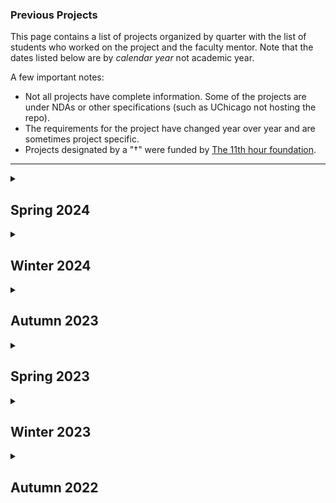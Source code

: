 <!--- This file is generated from a script DO NOT EDIT DIRECTLY -->
### Previous Projects

This page contains a list of projects organized by quarter with the list of students who worked on the project and the faculty mentor. Note that the dates listed below are by _calendar year_ not academic year.

A few important notes:
* Not all projects have complete information. Some of the projects are under NDAs or other specifications (such as UChicago not hosting the repo).
* The requirements for the project have changed year over year and are sometimes project specific.
* Projects designated by a "&#8224;" were funded by <!-- markdown-link-check-disable -->[The 11th hour foundation](https://11thhourproject.org/)<!-- markdown-link-check-enable -->.
---


<details>

<summary><h2>Spring 2024</h2></summary>

This quarter's pitchbook, which contains the basic project specification can be found [here](./pitchbooks/2024-spring-pitchbook.pdf).


| Org. Name | Project Desc. | Repository | One-Pager | Mentor(s) |         Students | External Mentor(s) | TA | 
 | --- | --- |  --- | --- | --- |             --- | --- | --- |
 | <!-- markdown-link-check-disable -->[Argonne](https://www.anl.gov/)<!-- markdown-link-check-enable --> | Operational requirement management using graph based knowledge            networks | <!-- markdown-link-check-disable --> [Private                     Repo](https://github.com/dsi-clinic/2023-clinic-Argonne) <!-- markdown-link-check-enable --> | [One-Pager](./one-pagers/2024-spring/Argonne.pdf) | <ul><li>[Bill Trok](https://datascience.uchicago.edu/people/bill-trok/)</li><li>[YJ Choe](https://yjchoe.github.io/)</li></ul> | <ul><li>[Vincent Chirio](https://www.github.com/VincentChirio)</li><li>[Andrew Brander](https://www.github.com/EllisBrander)</li><li>[Isaac Harlem](https://www.github.com/isaacharlem)</li><li>[Nathan Berhe](https://www.github.com/Natiberhe)</li></ul> | [Matthew Dearing](https://scholar.google.com/citations?user=HUQIELDxZkgJ&hl=en) | [Victor Perez Martin](https://github.com/vperezmartin)
 | <!-- markdown-link-check-disable -->[Argonne-Fermi](https://www.anl.gov/)<!-- markdown-link-check-enable --> | AI to identify "lessons learned" in project documents | <!-- markdown-link-check-disable --> [Private                     Repo](https://github.com/dsi-clinic/2023-autumn-argonne-fermi) <!-- markdown-link-check-enable --> | [One-Pager](./one-pagers/2024-spring/Argonne-Fermi.pdf) | [Isaac Mehlhaff](http://imehlhaff.net/) | <ul><li>[Kevin Chen](https://www.github.com/tkchenedu)</li><li>[Helen Zhou](https://www.github.com/helenyxzhou)</li><li>[Andrew Dunn](https://www.github.com/andrewjtdunn)</li></ul> | [Matthew Dearing](https://scholar.google.com/citations?user=HUQIELDxZkgJ&hl=en) | [Yuxin Ji (Jessica)](https://github.com/Yuxin-Ji)
 | [Center for Investigative Reporting](https://revealnews.org/) | OSHA Workplace Injuries | <!-- markdown-link-check-disable --> [Private                     Repo](https://github.com/dsi-clinic/2024-spring-cir) <!-- markdown-link-check-enable --> | [One-Pager](./one-pagers/2024-spring/CIR.pdf) | [Nick Ross](https://www.nickross.site/) | <ul><li>[Edouard Gouilliard](https://www.github.com/egouilliard)</li><li>[Harper Schwab](https://www.github.com/hwschwab)</li></ul> | Melissa Lewis | 
 | <!-- markdown-link-check-disable -->[Chicago Metropolitan Agency for Planning]()<!-- markdown-link-check-enable --> | AI to recognize stormwater detention features | <!-- markdown-link-check-disable --> [Private                     Repo](https://github.com/dsi-clinic/2024-winter-cmap) <!-- markdown-link-check-enable --> | [One-Pager](./one-pagers/2024-spring/CMAP.pdf) | <ul><li>[Anna Woodard](https://scholar.google.com/citations?user=1Gs8kcYAAAAJ&hl=en)</li><li>[Tim Hannifan](https://github.com/timhannifan)</li></ul> | <ul><li>[Tamami Tamura](https://www.github.com/tamamitamura)</li><li>[Mingyan Wang](https://www.github.com/wmingyan)</li><li>[Grey Xu](https://www.github.com/Grey-Xu-Yang)</li><li>[Miao Li](https://www.github.com/Miaoli-04)</li></ul> | Holly Hudson | [Victor Perez Martin](https://github.com/vperezmartin)
 | [Chicago Trading Company](https://www.chicagotrading.com/) | Sentiment analysis of social media postings | <!-- markdown-link-check-disable --> [Private                     Repo](https://github.com/dsi-clinic/2024-winter-ctc) <!-- markdown-link-check-enable --> |  | <ul><li>[David Uminsky](https://cs.uchicago.edu/people/david-uminsky/)</li><li>[Patricia Chiril](https://scholar.google.com/citations?user=AzsyeyIAAAAJ&hl=en)</li></ul> | <ul><li>[Emil Perdue](https://www.github.com/emilperdue)</li><li>[Jihui Tan](https://www.github.com/JihuiTanUchicago)</li><li>[Kekun Han](https://www.github.com/KekunH)</li><li>[Xinyu Liu](https://www.github.com/xylucien)</li></ul> | Natasha Pekelis | Rishabh Shastry
 | <!-- markdown-link-check-disable -->[Climate Cabinet&#8224;]()<!-- markdown-link-check-enable --> | Campaign Finance Tracking | [DSI Repo](https://github.com/dsi-clinic/2024-winter-climate-cabinet-campaign-finance-tracker) | [One-Pager](./one-pagers/2024-spring/Climate%20Cabinet.pdf) | [Trevor Spreadbury](https://github.com/trevorspreadbury) | <ul><li>[Kaya Lee](https://www.github.com/klee2024)</li><li>[Yangge Xu](https://www.github.com/ygxu01)</li><li>[Bhavya Pandey](https://www.github.com/bhavyapan)</li></ul> | Caleb Braun | [Sarah Walker](https://github.com/sarahwalker10)
 | [Fermilab Simulations](https://computing.fnal.gov/kevin-pedro/) | AI Diffusion models for simulating particle physics experiments | [DSI Repo](https://github.com/dsi-clinic/2023-Autumn-Clinic-Fermi-CaloDiffusionPaper) | [One-Pager](./one-pagers/2024-spring/Fermi-simulations.pdf) | [Peter Lu](https://github.com/peterparity) | <ul><li>[Josh (Jiaxin) Li](https://www.github.com/Jl-999)</li><li>[Victor Brown](https://www.github.com/victorfbrown)</li><li>[Grey Singh](https://www.github.com/singh8uch)</li><li>[Aaron Zhang](https://www.github.com/dcm9)</li></ul> | <ul><li>Oz Amram</li><li>Kevin Pedro</li></ul> | [Fei Wang](https://github.com/chenhuifei01)
 | <!-- markdown-link-check-disable -->[Fermilab Graph Neural Networks](https://computing.fnal.gov/giuseppe-cerati/)<!-- markdown-link-check-enable --> | GNNs for particle reconstruction in neutrino experiments | [DSI Repo](https://github.com/exatrkx/NuGraph) | [One-Pager](./one-pagers/2024-spring/Fermi-gnn.pdf) | [Chong Liu](https://chong-l.github.io/) | <ul><li>[Mathias Davila](https://www.github.com/mdavila68)</li><li>[Aarman Pannu](https://www.github.com/aarmanpannu)</li><li>[Ya-Wei Tsai](https://www.github.com/Jeremytsai6987)</li><li>[Yufei Fan](https://www.github.com/phfan)</li></ul> | Giuseppe Cerati | [Yiran Hao](https://github.com/chiertu)
 | [Internet Equity](https://internetequity.uchicago.edu/) | Patterns of FCC broadband challenges | <!-- markdown-link-check-disable --> [Private                     Repo](https://github.com/dsi-clinic/2023-autumn-internet-equity) <!-- markdown-link-check-enable --> | [One-Pager](./one-pagers/2024-spring/Internet%20Equity.pdf) | <ul><li>[Tim Hannifan](https://github.com/timhannifan)</li><li>[Jonatas Marques](https://jonatasamarques.com/)</li></ul> | <ul><li>[Damian Dhillon](https://www.github.com/damiandhillon)</li><li>[Shwetha Srinivasan](https://www.github.com/shwetha-srinivasan)</li><li>[Elena Smyslovskikh](https://www.github.com/ElenaSmyslovskikh)</li></ul> | Alexis Schrubbe | [Ridhi Purohit](https://github.com/ridhi96)
 | [Invenergy](https://invenergy.com/) | Modeling wind energy production using AI | <!-- markdown-link-check-disable --> [Private                     Repo](https://github.com/dsi-clinic/2024-winter-invenergy) <!-- markdown-link-check-enable --> |  | [Vasileios Charisopoulos](https://scholar.google.com/citations?user=X3V6rM8AAAAJ&hl=el) | <ul><li>[Mark Valadez](https://www.github.com/MarkValadez)</li><li>[Jason Marshall](https://www.github.com/jmarshall17)</li><li>[Yushu Qiu](https://www.github.com/yushuqiu1)</li><li>[Mingxuan Liu](https://www.github.com/mingxuan1130)</li></ul> | Zoe Kimpel | [Yiran Hao](https://github.com/chiertu)
 | [Morningstar](https://www.morningstar.com/) | Codebase optimization with LLMs | <!-- markdown-link-check-disable --> [Private                     Repo](https://github.com/dsi-clinic/2024-spring-morningstar) <!-- markdown-link-check-enable --> |  | [Satadisha Saha Bhowmick](https://scholar.google.com.hk/citations?user=B-cTWkEAAAAJ) | <ul><li>[John Carlson](https://www.github.com/CarlJohnson3)</li><li>[Jariel Yang](https://www.github.com/Jaryang)</li><li>[Ronghui (Ron) Di](https://www.github.com/ron-di28)</li><li>[Jonathan Huang](https://www.github.com/jonathanhuang-bot)</li></ul> | Josh Charney | Rishabh Shastry
 | [Perpetual&#8224;](https://www.perpetualuse.org/) | Location optimizations for placement of foodware reuse systems | <!-- markdown-link-check-disable --> [Private                     Repo](https://github.com/dsi-clinic/2023-clinic-perpetual) <!-- markdown-link-check-enable --> | [One-Pager](./one-pagers/2024-spring/Perpetual.pdf) | [Launa Greer](https://github.com/LaunaG) | <ul><li>[Lydia Lo](https://www.github.com/lydia-l3)</li><li>[Anuj Agarwal](https://www.github.com/AMA7103)</li><li>[Kaiwen Dong](https://www.github.com/Kevin2330)</li><li>[John Morris Christenson](https://www.github.com/jchristensonCHI)</li></ul> | Ellie Moss | [Sarah Walker](https://github.com/sarahwalker10)
 | <!-- markdown-link-check-disable -->[Rural Advancement Foundation International&#8224;](https://www.rafiusa.org)<!-- markdown-link-check-enable --> | Poultry Packaging Consolidation | [DSI Repo](https://github.com/dsi-clinic/2024-winter-rafi-poultry-cafos) | [One-Pager](./one-pagers/2024-spring/RAFI.pdf) | [Todd Nief](https://github.com/toddnief) | <ul><li>[Stella Chen](https://www.github.com/stellaaachen)</li><li>[Angel Rodriguez Gonzalez](https://www.github.com/angelrodriguezgonzalez)</li><li>[Hantao Xiao](https://www.github.com/hantaoxiao)</li><li>[Yuxi He](https://www.github.com/beibeibeihe)</li></ul> | Aaron Johnson | [Rita Xu](https://github.com/catalystxu)

</details>
<details>

<summary><h2>Winter 2024</h2></summary>

This quarter's pitchbook, which contains the basic project specification can be found [here](./pitchbooks/2024-winter-pitchbook.pdf).


| Org. Name | Project Desc. | Repository | One-Pager | Mentor(s) |         Students | External Mentor(s) | TA | 
 | --- | --- |  --- | --- | --- |             --- | --- | --- |
 | [AmFam](https://www.amfam.com/) | Generative AI Models for housing images | <!-- markdown-link-check-disable --> [Private                     Repo](https://github.com/dsi-clinic/2023-autumn-amfam) <!-- markdown-link-check-enable --> | [One-Pager](./one-pagers/2024-winter/AmFam.pdf) | [Anna Woodard](https://scholar.google.com/citations?user=1Gs8kcYAAAAJ&hl=en) | <ul><li>[Grace Wang](https://www.github.com/graceannwang)</li><li>[DB Christenson](https://www.github.com/dbchristenson)</li><li>[Leon (Lixin) Wang](https://www.github.com/leonwlx)</li><li>[Olesia Khrapunova](https://www.github.com/olesiaskh)</li></ul> | <ul><li>Tim Rouse</li><li>Jessie Zhu</li></ul> | [Yuxin Ji (Jessica)](https://github.com/Yuxin-Ji)
 | <!-- markdown-link-check-disable -->[Argonne](https://www.anl.gov/)<!-- markdown-link-check-enable --> | Operational requirement management using graph based knowledge            networks | <!-- markdown-link-check-disable --> [Private                     Repo](https://github.com/dsi-clinic/2023-clinic-Argonne) <!-- markdown-link-check-enable --> | [One-Pager](./one-pagers/2024-winter/Argonne.pdf) | <ul><li>[Bill Trok](https://datascience.uchicago.edu/people/bill-trok/)</li><li>[YJ Choe](https://yjchoe.github.io/)</li></ul> | <ul><li>[Jason Yu](https://www.github.com/JasonYUChicago)</li><li>[Mayurakshi Ghosal](https://www.github.com/m-ghosal)</li><li>[Vincent Chirio](https://www.github.com/VincentChirio)</li><li>[Andrew Ellis Brander](https://www.github.com/EllisBrander)</li></ul> | [Matthew Dearing](https://scholar.google.com/citations?user=HUQIELDxZkgJ&hl=en) | [Victor Perez Martin](https://github.com/vperezmartin)
 | <!-- markdown-link-check-disable -->[Argonne-Fermi](https://www.anl.gov/)<!-- markdown-link-check-enable --> | AI to identify "lessons learned" in project documents | <!-- markdown-link-check-disable --> [Private                     Repo](https://github.com/dsi-clinic/2023-autumn-argonne-fermi) <!-- markdown-link-check-enable --> | [One-Pager](./one-pagers/2024-winter/Argonne-Fermi.pdf) | [Isaac Mehlhaff](http://imehlhaff.net/) | <ul><li>[Zihua Chen](https://www.github.com/zihua-uc)</li><li>[Yuanning (Violet) Huang](https://www.github.com/yuanninghuang)</li><li>[Nicholas Liagridonis](https://www.github.com/niclia)</li></ul> | [Matthew Dearing](https://scholar.google.com/citations?user=HUQIELDxZkgJ&hl=en) | [Yuxin Ji (Jessica)](https://github.com/Yuxin-Ji)
 | <!-- markdown-link-check-disable -->[BankTrack&#8224;]()<!-- markdown-link-check-enable --> | NLP to automate the extraction of commercial debt data | <!-- markdown-link-check-disable --> [Private                     Repo](https://github.com/dsi-clinic/2024-winter-clinic-banktrack) <!-- markdown-link-check-enable --> | [One-Pager](./one-pagers/2024-winter/BankTrack.pdf) | [Trevor Spreadbury](https://github.com/trevorspreadbury) | <ul><li>[Hing Yee (Cissy) Choy](https://www.github.com/chychoy)</li><li>[Grace Shao](https://www.github.com/graceshaoy)</li><li>[Damian Dhillon](https://www.github.com/damiandhillon)</li><li>[Matthew Zhao](https://www.github.com/mattzhao-R)</li></ul> | Ryan Brightwell | [Fei Wang](https://github.com/chenhuifei01)
 | <!-- markdown-link-check-disable -->[Chicago Metropolitan Agency for Planning]()<!-- markdown-link-check-enable --> | AI to recognize stormwater detention features | <!-- markdown-link-check-disable --> [Private                     Repo](https://github.com/dsi-clinic/2024-winter-cmap) <!-- markdown-link-check-enable --> | [One-Pager](./one-pagers/2024-winter/CMAP.pdf) | <ul><li>[Anna Woodard](https://scholar.google.com/citations?user=1Gs8kcYAAAAJ&hl=en)</li><li>[Tim Hannifan](https://github.com/timhannifan)</li></ul> | <ul><li>[Spencer Ellis](https://www.github.com/sjne09)</li><li>[Tamami Tamura](https://www.github.com/tamamitamura)</li><li>[Matthew Rubenstein](https://www.github.com/Rubemat20)</li></ul> | Holly Hudson | [Victor Perez Martin](https://github.com/vperezmartin)
 | [Chicago Trading Company](https://www.chicagotrading.com/) | Sentiment analysis of social media postings | <!-- markdown-link-check-disable --> [Private                     Repo](https://github.com/dsi-clinic/2024-winter-ctc) <!-- markdown-link-check-enable --> | [One-Pager](./one-pagers/2024-winter/CTC.pdf) | <ul><li>[David Uminsky](https://cs.uchicago.edu/people/david-uminsky/)</li><li>[Patricia Chiril](https://scholar.google.com/citations?user=AzsyeyIAAAAJ&hl=en)</li></ul> | <ul><li>[Richard Huang](https://www.github.com/rrhuang)</li><li>[Xinyu Liu](https://www.github.com/)</li><li>[Kekun Han](https://www.github.com/KekunH)</li></ul> | Natasha Pekelis | [Yuwei (Grant) Chen](https://github.com/ywchen814)
 | <!-- markdown-link-check-disable -->[Climate Cabinet&#8224;]()<!-- markdown-link-check-enable --> | Campaign Finance Tracking | [DSI Repo](https://github.com/dsi-clinic/2024-winter-climate-cabinet-campaign-finance-tracker) | [One-Pager](./one-pagers/2024-winter/Climate%20Cabinet.pdf) | [Trevor Spreadbury](https://github.com/trevorspreadbury) | <ul><li>[Nicolas Posner](https://www.github.com/nrposner)</li><li>[Alan Mburu Kagiri](https://www.github.com/alankagiri)</li><li>[Adil Kassim](https://www.github.com/adilkassim)</li><li>[Nayna Pashilkar](https://www.github.com/naynapashilkar)</li></ul> | Caleb Braun | [Avery Schoen](https://github.com/averyschoen)
 | <!-- markdown-link-check-disable -->[Compost Research & Education Foundation&#8224;]()<!-- markdown-link-check-enable --> | Disposable Packaging Disintegration Analysis | <!-- markdown-link-check-disable --> [Private                     Repo](https://github.com/dsi-clinic/2024-winter-compostable) <!-- markdown-link-check-enable --> | [One-Pager](./one-pagers/2024-winter/CREF.pdf) | [Todd Nief](https://github.com/toddnief) | <ul><li>[Kristof Turan](https://www.github.com/kris057)</li><li>[Jiaying (Ally) Yun](https://www.github.com/allym0806)</li><li>[Xinyi Zhang](https://www.github.com/ceciliazhang0329)</li></ul> | Emily McGill | [Rita Xu](https://github.com/catalystxu)
 | [Fermilab Simulations](https://computing.fnal.gov/kevin-pedro/) | AI Diffusion models for simulating particle physics experiments | [DSI Repo](https://github.com/dsi-clinic/2023-Autumn-Clinic-Fermi-CaloDiffusionPaper) | [One-Pager](./one-pagers/2024-winter/Fermi-simulations.pdf) | <ul><li>[Rituparno Mandal](https://scholar.google.co.in/citations?user=ObZopO8AAAAJ&hl=en)</li><li>[Peter Lu](https://github.com/peterparity)</li></ul> | <ul><li>[Douglas Williams](https://www.github.com/Douglasmsw)</li><li>[Keegan Ballantyne](https://www.github.com/kmballantyne)</li><li>[Carina Kane](https://www.github.com/carinakane)</li><li>[Ajay Singh](https://www.github.com/singh8uch)</li></ul> | <ul><li>Oz Amram</li><li>Kevin Pedro</li></ul> | [Yuwei (Grant) Chen](https://github.com/ywchen814)
 | <!-- markdown-link-check-disable -->[Fermilab Graph Neural Networks](https://computing.fnal.gov/giuseppe-cerati/)<!-- markdown-link-check-enable --> | GNNs for particle reconstruction in neutrino experiments | [DSI Repo](https://github.com/exatrkx/NuGraph) | [One-Pager](./one-pagers/2024-winter/Fermi-gnn.pdf) | [Chong Liu](https://chong-l.github.io/) | <ul><li>[Jihee You](https://www.github.com/jiheeyy)</li><li>[Bayard Walsh](https://www.github.com/bkwalsh)</li><li>[Setu Loomba](https://www.github.com/LoombaSetu)</li></ul> | Giuseppe Cerati | [Yiran Hao](https://github.com/chiertu)
 | [Internet Equity](https://internetequity.uchicago.edu/) | Patterns of FCC broadband challenges | <!-- markdown-link-check-disable --> [Private                     Repo](https://github.com/dsi-clinic/2023-autumn-internet-equity) <!-- markdown-link-check-enable --> | [One-Pager](./one-pagers/2024-winter/Internet%20Equity.pdf) | <ul><li>[Tim Hannifan](https://github.com/timhannifan)</li><li>[Jonatas Marques](https://jonatasamarques.com/)</li></ul> | <ul><li>[Neha Sadasivan](https://www.github.com/nehasadasivan)</li><li>[Angelie Miranda](https://www.github.com/aemiranda)</li><li>[Ruoyi Wu](https://www.github.com/Ry-Wu)</li><li>[Elena Smyslovskikh](https://www.github.com/ElenaSmyslovskikh)</li></ul> | Alexis Schrubbe | [Soham Gurjar](https://github.com/soham239)
 | [Invenergy](https://invenergy.com/) | Modeling wind energy production using AI | <!-- markdown-link-check-disable --> [Private                     Repo](https://github.com/dsi-clinic/2024-winter-invenergy) <!-- markdown-link-check-enable --> | [One-Pager](./one-pagers/2024-winter/Invenergy.pdf) | [Vasileios Charisopoulos](https://scholar.google.com/citations?user=X3V6rM8AAAAJ&hl=el) | <ul><li>[Mark Valadez](https://www.github.com/MarkValadez)</li><li>[Jason Marshall](https://www.github.com/jmarshall17)</li><li>[Jaskirat Kaur](https://www.github.com/jaskcodes)</li><li>[Liuqi Guo](https://www.github.com/lguo7)</li></ul> | Zoe Kimpel | [Avery Schoen](https://github.com/averyschoen)
 | [International Rescue Committee](https://www.rescue.org/) | Mobile education app usage analysis | <!-- markdown-link-check-disable --> [Private                     Repo](https://github.com/dsi-clinic/2023-autumn-irc) <!-- markdown-link-check-enable --> | [One-Pager](./one-pagers/2024-winter/IRC.pdf) | [Cristina Garbacea](https://scholar.google.com/citations?user=302eGI0AAAAJ&hl=en) | <ul><li>[Kevin Chen](https://www.github.com/tkchenedu)</li><li>[Rohan Mathur](https://www.github.com/rmathur1482)</li><li>[John Carlson](https://www.github.com/CarlJohnson3)</li></ul> | Atish Gonsalves | [Fei Wang](https://github.com/chenhuifei01)
 | <!-- markdown-link-check-disable -->[Perpetual&#8224;]()<!-- markdown-link-check-enable --> | Reusable foodware system design | [DSI Repo](https://github.com/dsi-clinic/2024-winter-clinic-perpetual) | [One-Pager](./one-pagers/2024-winter/Perpetual.pdf) | [Launa Greer](https://github.com/LaunaG) | <ul><li>[Huanlin Dai](https://www.github.com/HuanlinDai)</li><li>[Jessica Cibrian](https://www.github.com/jescib)</li><li>[Yifan Wu](https://www.github.com/genieugod)</li><li>[Lydia Lo](https://www.github.com/lydia-l3)</li></ul> | Ellie Moss | [Sarah Walker](https://github.com/sarahwalker10)
 | <!-- markdown-link-check-disable -->[Prudential](https://www.prudential.com)<!-- markdown-link-check-enable --> | Sentiment Analysis in Stock Prediction | No Repository |  | [Nick Ross](https://www.nickross.site/) | <ul><li>[Qichang Zheng](https://www.github.com/QichangZheng)</li><li>[Ruiqin (Max) Li](https://www.github.com/RemoooOnWoods)</li><li>[Wonje Yun](https://www.github.com/WonjeYun)</li><li>[Jiaxin (Josh) Li](https://www.github.com/JL-999)</li></ul> |  | [Yiran Hao](https://github.com/chiertu)
 | <!-- markdown-link-check-disable -->[Rural Advancement Foundation International&#8224;](https://www.rafiusa.org)<!-- markdown-link-check-enable --> | Poultry Packaging Consolidation | [DSI Repo](https://github.com/dsi-clinic/2024-winter-rafi-poultry-cafos) | [One-Pager](./one-pagers/2024-winter/RAFI.pdf) | [Todd Nief](https://github.com/toddnief) | <ul><li>[Colin McLuckie](https://www.github.com/ColinMcLuckie)</li><li>[Qin(Stella) Chen](https://www.github.com/stellaaachen)</li><li>[Aiwen Xiao](https://www.github.com/Aiwen-Xiao)</li><li>[Yijin Bao](https://www.github.com/kaybao062)</li></ul> | Aaron Johnson | [Rita Xu](https://github.com/catalystxu)
 | [Taraneh Matloob Literature Lab](https://coe.uni.edu/curriculum-instruction/directory/taraneh-matloob-haghanikar-phd) | Using AI to quantify the emotional journey of protagonists in children's literature | <!-- markdown-link-check-disable --> [Private                     Repo](https://github.com/dsi-clinic/2023-autumn-matloob-lab) <!-- markdown-link-check-enable --> | [One-Pager](./one-pagers/2024-winter/UNI.pdf) | [Satadisha Saha Bhowmick](https://datascience.uchicago.edu/people/satadisha-saha-bhowmick/) | <ul><li>[Su Doga Karaca](https://www.github.com/sudogakrc)</li><li>[Anna Moise](https://www.github.com/amoise16)</li></ul> | Taraneh Matloob | [Ridhi Purohit](https://github.com/ridhi96)
 | [WBEZ](https://www.wbez.org/) | Demographic effects on traffic stops in Illinois | <!-- markdown-link-check-disable --> [Private                     Repo](https://github.com/dsi-clinic/2024-winter-wbez) <!-- markdown-link-check-enable --> | [One-Pager](./one-pagers/2024-winter/WBEZ.pdf) | [Susanna Lange](https://github.com/SusannaLange) | <ul><li>[Jeremy Dumalig](https://www.github.com/jeremydumalig)</li><li>[Anika Vyas](https://www.github.com/anikavyas)</li><li>[Lindsey Kilpatrick](https://www.github.com/lkilpat)</li><li>[Yuting Weng](https://www.github.com/Yu-TingWeng)</li></ul> | Taraneh Matloob | [Sarah Walker](https://github.com/sarahwalker10)

</details>
<details>

<summary><h2>Autumn 2023</h2></summary>

This quarter's pitchbook, which contains the basic project specification can be found [here](./pitchbooks/2023-autumn-pitchbook.pdf).


| Org. Name | Project Desc. | Repository | One-Pager | Mentor(s) |         Students | External Mentor(s) | TA | 
 | --- | --- |  --- | --- | --- |             --- | --- | --- |
 | [AmFam](https://www.amfam.com/) | Generative AI Models for housing images | <!-- markdown-link-check-disable --> [Private                     Repo](https://github.com/dsi-clinic/2023-autumn-amfam) <!-- markdown-link-check-enable --> |  | [Anna Woodard](https://scholar.google.com/citations?user=1Gs8kcYAAAAJ&hl=en) | <ul><li>[DB Christenson](https://github.com/dbchristenson)</li><li>[Grace Wang](https://github.com/graceannwang)</li><li>[Jennifer Yeaton](https://github.com/jkyeaton)</li><li>[Leon (Lixin) Wang](https://github.com/leonwlx)</li></ul> | <ul><li>Tim Rouse</li><li>Jessie Zhu</li></ul> | [Ming-Chieh (Eddie) Liu](https://datascience.uchicago.edu/people/ming-chieh-eddie-liu/)
 | <!-- markdown-link-check-disable -->[Argonne](https://www.anl.gov/)<!-- markdown-link-check-enable --> | Operational requirement management using graph based knowledge            networks | <!-- markdown-link-check-disable --> [Private                     Repo](https://github.com/dsi-clinic/2023-clinic-Argonne) <!-- markdown-link-check-enable --> | [One-Pager](./one-pagers/2023-autumn/Argonne.pdf) | <ul><li>[Bill Trok](https://datascience.uchicago.edu/people/bill-trok/)</li><li>[YJ Choe](https://yjchoe.github.io/)</li></ul> | <ul><li>[Yushu Qiu](https://github.com/yushuqiu1)</li><li>[Jason Yu](https://github.com/JasonYUChicago)</li><li>[Mayurakshi Ghosal](https://github.com/m-ghosal)</li><li>[Yingzi Jin](https://github.com/jinyz1220)</li></ul> | [Matthew Dearing](https://scholar.google.com/citations?user=HUQIELDxZkgJ&hl=en) | [Yu-Wei Chen](https://github.com/ywchen814)
 | <!-- markdown-link-check-disable -->[Argonne-Fermi](https://www.anl.gov/)<!-- markdown-link-check-enable --> | AI to identify "lessons learned" in project documents | <!-- markdown-link-check-disable --> [Private                     Repo](https://github.com/dsi-clinic/2023-autumn-argonne-fermi) <!-- markdown-link-check-enable --> | [One-Pager](./one-pagers/2023-autumn/Argonne-Fermi.pdf) | [Isaac Mehlhaff](http://imehlhaff.net/) | <ul><li>[Nicholas Liagridonis](https://github.com/niclia)</li><li>[Foo Suon Chuang](https://github.com/foosuonchuang)</li><li>[Yuanning (Violet) Huang](https://github.com/yuanninghuang)</li><li>[Zihua Chen](https://github.com/zihua-uc)</li></ul> | [Matthew Dearing](https://scholar.google.com/citations?user=HUQIELDxZkgJ&hl=en) | [Yuxin Ji (Jessica)](https://github.com/Yuxin-Ji)
 | [Climate Cabinet&#8224;](https://climatecabinet.org/) | Creation of a searchable database of campaign contributions | [DSI Repo](https://github.com/dsi-clinic/2023-fall-clinic-climate-cabinet) | [One-Pager](./one-pagers/2023-autumn/Climate%20Cabinet.pdf) | [Trevor Spreadbury](https://github.com/trevorspreadbury) | <ul><li>[Alan Mburu Kagiri](https://github.com/alankagiri)</li><li>[Aïcha Camara](https://github.com/necabotheking)</li><li>[Nicolas Posner](https://github.com/nrposner)</li><li>[Yuzhou Wang](https://github.com/yuzhouw313)</li></ul> | Caleb Braun | [Avery Schoen](https://github.com/averyschoen)
 | [Chicago Public Library](https://www.chipublib.org/) | Determinants of library branch usage | <!-- markdown-link-check-disable --> [Private                     Repo](https://github.com/dsi-clinic/2023-autumn-cpl) <!-- markdown-link-check-enable --> | [One-Pager](./one-pagers/2023-autumn/CPL.pdf) | [Tim Hannifan](https://github.com/timhannifan) | <ul><li>[Anika Vyas](https://github.com/anikavyas)</li><li>[Jeremy Dumalig](https://github.com/jeremydumalig)</li><li>[Matthew Rubenstein](https://github.com/Rubemat20)</li><li>[Kristof Turan](https://github.com/kris057)</li></ul> | Abigail Sullivan | [Yiran Hao](https://github.com/chiertu)
 | [Fermilab Simulations](https://computing.fnal.gov/kevin-pedro/) | AI Diffusion models for simulating particle physics experiments | [DSI Repo](https://github.com/dsi-clinic/2023-Autumn-Clinic-Fermi-CaloDiffusionPaper) | [One-Pager](./one-pagers/2023-autumn/Fermi-simulations.pdf) | <ul><li>[Rituparno Mandal](https://scholar.google.co.in/citations?user=ObZopO8AAAAJ&hl=en)</li><li>[Peter Lu](https://github.com/peterparity)</li></ul> | <ul><li>[Keegan Ballantyne](https://github.com/kmballantyne)</li><li>[Carina Kane](https://github.com/carinakane)</li><li>[Douglas Williams](https://github.com/Douglasmsw)</li></ul> | <ul><li>Oz Amram</li><li>Kevin Pedro</li></ul> | [Ming-Chieh (Eddie) Liu](https://datascience.uchicago.edu/people/ming-chieh-eddie-liu/)
 | <!-- markdown-link-check-disable -->[Fermilab Graph Neural Networks](https://computing.fnal.gov/giuseppe-cerati/)<!-- markdown-link-check-enable --> | GNNs for particle reconstruction in neutrino experiments | [DSI Repo](https://github.com/exatrkx/NuGraph) | [One-Pager](./one-pagers/2023-autumn/Fermi-gnn.pdf) | [Chong Liu](https://chong-l.github.io/) | <ul><li>[Jihee You](https://github.com/jiheeyy)</li><li>[Rohan Mehta](https://github.com/rohanmehtagithub)</li><li>[Kate Habich](https://github.com/ehabich)</li><li>[Shan Gao](https://github.com/shaangao)</li></ul> | Giuseppe Cerati | [Yuxin Ji (Jessica)](https://github.com/Yuxin-Ji)
 | [Hawaii Alliance for Progressive Action&#8224;](https://www.hapahi.org/) | Geospatial analysis of pesticide use in Hawaii | <!-- markdown-link-check-disable --> [Private                     Repo](https://github.com/dsi-clinic/2023-fall-clinic-hawaii-pesticides) <!-- markdown-link-check-enable --> | [One-Pager](./one-pagers/2023-autumn/HAPA.pdf) | <ul><li>[Rahim Rasool](https://github.com/rahimrasool)</li><li>[Trevor Spreadbury](https://github.com/trevorspreadbury)</li></ul> | <ul><li>[Yangge Xu](https://github.com/ygxu01)</li><li>[Chen Hui Wang (Fei)](https://github.com/chenhuifei01)</li><li>[Jonathan Juarez](https://github.com/Nohakith)</li><li>[Sam Corey](https://github.com/secorey)</li></ul> | <ul><li>Fern Ānuenue Holland</li><li>Anne Frederick</li><li>Emily Marquez</li></ul> | [Victor Perez Martin](https://github.com/vperezmartin)
 | [Internet Equity](https://internetequity.uchicago.edu/) | Patterns of FCC broadband challenges | <!-- markdown-link-check-disable --> [Private                     Repo](https://github.com/dsi-clinic/2023-autumn-internet-equity) <!-- markdown-link-check-enable --> | [One-Pager](./one-pagers/2023-autumn/Internet%20Equity.pdf) | <ul><li>[Tim Hannifan](https://github.com/timhannifan)</li><li>[Jonatas Marques](https://jonatasamarques.com/)</li></ul> | <ul><li>[Ridhi Purohit](https://github.com/ridhi96)</li><li>[Neha Sadasivan](https://github.com/nehasadasivan)</li><li>[Angelie Miranda](https://github.com/aemiranda)</li><li>[Aaron Haefner](https://github.com/aaronhaefner)</li></ul> | Alexis Schrubbe | [Soham Gurjar](https://github.com/soham239)
 | [International Rescue Committee](https://www.rescue.org/) | Mobile education app usage analysis | <!-- markdown-link-check-disable --> [Private                     Repo](https://github.com/dsi-clinic/2023-autumn-irc) <!-- markdown-link-check-enable --> | [One-Pager](./one-pagers/2023-autumn/IRC.pdf) | [Rahim Rasool](https://github.com/rahimrasool) | <ul><li>[Helen Zhou](https://github.com/helenyxzhou)</li><li>[Annabel Mendoza](https://github.com/amendoza5025)</li><li>[Santiago Segovia](https://github.com/ssegovba)</li></ul> | Atish Gonsalves | [Avery Schoen](https://github.com/averyschoen)
 | [Morningstar](https://www.morningstar.com/) | NLP to fact check ratings reports generated by Chat-GPT processes | <!-- markdown-link-check-disable --> [Private                     Repo](https://github.com/dsi-clinic/2023-autumn-morningstar) <!-- markdown-link-check-enable --> |  | <ul><li>[Patricia Chiril](https://scholar.google.com/citations?user=AzsyeyIAAAAJ&hl=en)</li><li>[David Uminsky](https://cs.uchicago.edu/people/david-uminsky/)</li></ul> | <ul><li>[Rohan Mathur](https://github.com/rmathur1482)</li><li>[Kaya Lee](https://github.com/klee2024)</li><li>[Rishabh Shastry](https://github.com/rishabhshastry)</li><li>[Jihui Tan](https://github.com/JihuiTanUchicago)</li></ul> | <ul><li>Josh Charney</li><li>Jazmin Melchor</li></ul> | [Soham Gurjar](https://github.com/soham239)
 | [Perpetual&#8224;](https://www.perpetualuse.org/) | Location optimizations for placement of foodware reuse systems | <!-- markdown-link-check-disable --> [Private                     Repo](https://github.com/dsi-clinic/2023-clinic-perpetual) <!-- markdown-link-check-enable --> | [One-Pager](./one-pagers/2023-autumn/Perpetual.pdf) | [Rahim Rasool](https://github.com/rahimrasool) | <ul><li>[Jessica Cibrian](https://github.com/jescib)</li><li>[Huanlin Dai](https://github.com/HuanlinDai)</li><li>[Sarah Walker](https://github.com/sarahwalker10)</li><li>[Yifan Wu](https://github.com/genieugod)</li></ul> | Ellie Moss | [Yiran Hao](https://github.com/chiertu)
 | <!-- markdown-link-check-disable -->[Prudential](https://www.prudential.com/)<!-- markdown-link-check-enable --> | NLP analysis of earnings conference calls | No Repository |  | [Nick Ross](https://www.nickross.site/) | <ul><li>[Sirivanth Paladugu](https://github.com/Sirivanth16)</li><li>[Connie Chen](https://github.com/kangyic)</li><li>Jiayan Li</li><li>[Qichang Zheng](https://github.com/QichangZheng)</li></ul> | <ul><li>Jyoti Singh</li><li>Dr. Mitchell Stern</li><li>Gavin Smith</li><li>William Liang</li><li>Leo Shen</li></ul> | [Sunvid Aneja](https://github.com/sunvidaneja)
 | <!-- markdown-link-check-disable -->[RAFI&#8224;](https://www.rafiusa.org/)<!-- markdown-link-check-enable --> | Geosptaial analysis of poultry package industry consolidation | [DSI Repo](https://github.com/uchicago-dsi/rafi-poultry) | [One-Pager](./one-pagers/2023-autumn/RAFI.pdf) | <ul><li>[Todd Nief](https://github.com/toddnief)</li><li>[Chris Redmond](https://datascience.uchicago.edu/people/chris-redmond/)</li></ul> | <ul><li>[Colin McLuckie](https://github.com/ColinMcLuckie)</li><li>[Shishira Bhavimane](https://github.com/sbhavimane-22)</li><li>[Fanghan Xu](https://github.com/catalystxu)</li><li>[Yutong Jiang](https://github.com/essicaJ)</li></ul> | Aaron Johnson | [Sunvid Aneja](https://github.com/sunvidaneja)
 | [Taraneh Matloob Literature Lab](https://coe.uni.edu/curriculum-instruction/directory/taraneh-matloob-haghanikar-phd) | Using AI to quantify the emotional journey of protagonists in children's literature | <!-- markdown-link-check-disable --> [Private                     Repo](https://github.com/dsi-clinic/2023-autumn-matloob-lab) <!-- markdown-link-check-enable --> | [One-Pager](./one-pagers/2023-autumn/UNI.pdf) | [Satadisha Saha Bhowmick](https://datascience.uchicago.edu/people/satadisha-saha-bhowmick/) | <ul><li>[Su Doga Karaca](https://github.com/sudogakrc)</li><li>[Maxine Ling Xu](https://github.com/mxu2000)</li><li>[Anna Moise](https://github.com/amoise16)</li><li>[Hantao Xiao](https://github.com/hantaoxiao)</li></ul> | Taraneh Matloob | [Victor Perez Martin](https://github.com/vperezmartin)

</details>
<details>

<summary><h2>Spring 2023</h2></summary>

This quarter's pitchbook, which contains the basic project specification can be found [here](./pitchbooks/2023-spring-pitchbook.pdf).


| Org. Name | Project Desc. | Repository | One-Pager | Mentor(s) |         Students | External Mentor(s) | TA | 
 | --- | --- |  --- | --- | --- |             --- | --- | --- |
 | <!-- markdown-link-check-disable -->[Argonne Knowledge Graph](https://www.anl.gov/)<!-- markdown-link-check-enable --> | NLP models of policy and procedure documents | <!-- markdown-link-check-disable --> [Private                     Repo](https://github.com/dsi-clinic/2023-clinic-Argonne) <!-- markdown-link-check-enable --> | [One-Pager](./one-pagers/2023-spring/Argonne.pdf) | [Rahim Rasool](https://github.com/rahimrasool) | <ul><li>[Ken Kliesner](https://github.com/kenkliesner)</li><li>[Annabel Mendoza](https://github.com/amendoza5025)</li><li>[Kekun Han](https://github.com/KekunH)</li></ul> | [Matthew Dearing](https://scholar.google.com/citations?user=HUQIELDxZkgJ&hl=en) | [Christian Jordan](https://github.com/chrjor)
 | [Blue Ocean Gear&#8224;](https://www.blueoceangear.com/) | Anomaly detection of fishing gear to detect lost equipment | <!-- markdown-link-check-disable --> [Private                     Repo](https://github.com/chicago-cdac/bog-anomaly-mapping/) <!-- markdown-link-check-enable --> | [One-Pager](./one-pagers/2023-spring/Blue%20Ocean%20Gear.pdf) | [Launa Greer](https://github.com/LaunaG) | <ul><li>[Gautam Kapoor](https://github.com/grkapoor17)</li><li>[Henry Herzog](https://github.com/Hgherzog)</li><li>[Irsa Ashraf](https://github.com/irsa-ashraf)</li><li>[Katy Barone](https://github.com/kbarone)</li></ul> | <ul><li>Kortney Opshaug</li><li>Peter Macy</li><li>Will Morton</li></ul> | 
 | [CRI-SET](https://pediatrics.uchicago.edu/research/set) | ML on MRI images to predict infant seizure behavior | <!-- markdown-link-check-disable --> [Private                     Repo](https://github.com/dsi-clinic/2023-spring-clinic-set) <!-- markdown-link-check-enable --> | [One-Pager](./one-pagers/2023-spring/CRI-SET.pdf) | <ul><li>[Anna Woodard](https://scholar.google.com/citations?user=1Gs8kcYAAAAJ&hl=en)</li><li>[Dan Nicolae](https://www.stat.uchicago.edu/~nicolae/)</li></ul> | <ul><li>[Varun Mohan](https://github.com/vmohan96)</li><li>[Jun Tan](https://github.com/JunTan2022)</li><li>[Katherine Miao](https://github.com/Katherine-Miao)</li></ul> | Dr. Henry David | [Anthony Kanellopoulos](https://github.com/kanello)
 | [DRW](https://drw.com/) | Realized volatility patterns and options prices | <!-- markdown-link-check-disable --> [Private                     Repo](https://github.com/dsi-clinic/2023-clinic-drw) <!-- markdown-link-check-enable --> |  | [Tim Hannifan](https://github.com/timhannifan) | <ul><li>[Mahnoor Khan](https://github.com/Mfk-han)</li><li>[Jasmeet Singh Sandhu](https://github.com/jasmeeetSingh)</li><li>[Yulun Han](https://github.com/YLHan97)</li></ul> | Ian Adam | 
 | <!-- markdown-link-check-disable -->[Fermi: Kirby Lab](https://computing.fnal.gov/michael-kirby/)<!-- markdown-link-check-enable --> | Real-time Tagging with Deep Learning AI for particle imagingdetectors | <!-- markdown-link-check-disable --> [Private                     Repo](https://github.com/dsi-clinic/2023-clinic-fermi-tag) <!-- markdown-link-check-enable --> | [One-Pager](./one-pagers/2023-spring/Fermi.pdf) | [Peter Lu](https://github.com/peterparity) | <ul><li>Richard Zhang</li><li>[Manuel Martinez](https://github.com/manmartgarc)</li><li>[Mingyan Wang](https://github.com/wmingyan)</li><li>[Tarun Arora](https://github.com/tarun2k)</li></ul> | <ul><li>Michael Kirby</li><li>Meghna Bhattacharya</li></ul> | [Ali Klemencic](https://github.com/aliklemencic)
 | [First Republic Bank](https://www.firstrepublic.com/) | Determinants of non-interest bearing deposit | <!-- markdown-link-check-disable --> [Private                     Repo](https://github.com/dsi-clinic/2023-clinic-first-republic-bank) <!-- markdown-link-check-enable --> |  | [Nick Ross](https://www.nickross.site/) | <ul><li>[Guangbo Niu](https://github.com/ngbdsb)</li><li>[Zhiyun Hu](https://github.com/zhiyun0707)</li><li>[Yu-Hsuan Chou](https://github.com/yhchou0904)</li><li>[Ning Tang](https://github.com/tangn121)</li></ul> | <ul><li>Chris Csiszar</li><li>Mark Woodworth</li></ul> | 
 | <!-- markdown-link-check-disable -->[ Hawaii Alliance for Progressive Action&#8224;](https://tsffoundation.org/)<!-- markdown-link-check-enable --> | Geospatial analysis of pesticide use in Hawaii | <!-- markdown-link-check-disable --> [Private                     Repo](https://github.com/chicago-cdac/hawaii-pesticides) <!-- markdown-link-check-enable --> | [One-Pager](./one-pagers/2023-spring/Hawaii.pdf) | [Launa Greer](https://github.com/LaunaG) | <ul><li>[Ashley Hitchings](https://github.com/ashleyhitchings)</li><li>[Qingyi He](https://github.com/cindyheqy)</li><li>[Caleb Costa](https://github.com/calebcosta1)</li></ul> | <ul><li>Fern Ānuenue Holland</li><li>Anne Frederick</li><li>Emily Marquez</li></ul> | [Ali Klemencic](https://github.com/aliklemencic)
 | [Internet Equity](https://internetequity.uchicago.edu/) | Demographic characteristics and internet access | [DSI Repo](https://github.com/chicago-cdac/broadbandequity) | [One-Pager](./one-pagers/2023-spring/IE.pdf) | [James Turk](https://github.com/jamesturk/) | <ul><li>[Victoria Kielb](https://github.com/vkielb)</li><li>[Chandler Hall](https://github.com/cgwhall)</li><li>[Sarah Lueling](https://github.com/slueling)</li></ul> | Dr. Nicole Marwell | [Kenia Godinez Nogueda](https://github.com/gnogueda)
 | [Morningstar](https://www.morningstar.com/) | NLP to fact check ratings reports generated by Chat-GPT processes | <!-- markdown-link-check-disable --> [Private                     Repo](https://github.com/dsi-clinic/2023-clinic-morningstar) <!-- markdown-link-check-enable --> |  | <ul><li>[Patricia Chiril](https://scholar.google.com/citations?user=AzsyeyIAAAAJ&hl=en)</li><li>[David Uminsky](https://cs.uchicago.edu/people/david-uminsky/)</li></ul> | <ul><li>[Rishabh Shastry](https://github.com/rishabhshastry)</li><li>[Dhairya Karna](https://github.com/DhairyaKarna)</li><li>[Max de Saint-Exupery](https://github.com/MaxSaint01)</li></ul> | <ul><li>Josh Charney</li><li>Jazmin Melchor</li></ul> | [Christian Jordan](https://github.com/chrjor)
 | [Neurocritical Care](https://scholar.google.com/citations?user=cs_tgvwAAAAJ&hl=en) | Determinants of traumatic brain injury outcomes | <!-- markdown-link-check-disable --> [Private                     Repo](https://github.com/dsi-clinic/2023-clinic-neurocritical-care) <!-- markdown-link-check-enable --> | [One-Pager](./one-pagers/2023-spring/Neurocritical%20Care.pdf) | [Yuetian Luo](https://yuetianluo.github.io/) | <ul><li>[Soren Dunn](https://github.com/sorendunn)</li><li>[Alex Przybycin](https://github.com/AlexPrizzy)</li><li>[Prashant Kumar](https://github.com/Prashant-Kumar700)</li></ul> | Dr. Ali Mansour | 
 | [Perpetual&#8224;](https://www.perpetualuse.org/) | Location optimizations for placement of foodware reuse systems | [DSI Repo](https://github.com/dsi-clinic/2023-clinic-perpetual) | [One-Pager](./one-pagers/2023-spring/Perpetual.pdf) | [Rahim Rasool](https://github.com/rahimrasool) | <ul><li>[Ziyu Ren](https://github.com/AshleyZR)</li><li>[Yushu Qiu](https://github.com/yushuqiu1)</li><li>[Avery Schoen](https://github.com/averyschoen)</li><li>[Ekansh Trivedi](https://github.com/ekanshtrivedi)</li></ul> | Ellie Moss | 
 | <!-- markdown-link-check-disable -->[Prudential](https://www.prudential.com/)<!-- markdown-link-check-enable --> | Modeling rental costs at the census tract level | No Repository |  | [Nick Ross](https://www.nickross.site/) | <ul><li>[Sunvid Aneja](https://github.com/sunvidaneja)</li><li>[Peihan Gao](https://github.com/peihan12)</li><li>[Sai Omkar Kandukuri](https://github.com/S-Omkar-K)</li><li>[Hantang Qin](https://github.com/jenniferqinnn)</li></ul> | Dave Powers | [Kenia Godinez Nogueda](https://github.com/gnogueda)

</details>
<details>

<summary><h2>Winter 2023</h2></summary>

This quarter's pitchbook, which contains the basic project specification can be found [here](./pitchbooks/2023-winter-pitchbook.pdf).


| Org. Name | Project Desc. | Repository | One-Pager | Mentor(s) |         Students | External Mentor(s) | TA | 
 | --- | --- |  --- | --- | --- |             --- | --- | --- |
 | <!-- markdown-link-check-disable -->[Argonne](https://www.anl.gov/)<!-- markdown-link-check-enable --> | NLP models of policy and procedure documents | <!-- markdown-link-check-disable --> [Private                     Repo](https://github.com/dsi-clinic/2023-clinic-Argonne) <!-- markdown-link-check-enable --> | [One-Pager](./one-pagers/2023-winter/Argonne.pdf) | <ul><li>[Rahim Rasool](https://github.com/rahimrasool)</li><li>[Trevor Spreadbury](https://github.com/trevorspreadbury)</li></ul> | <ul><li>[Soren Dunn](https://github.com/sorendunn)</li><li>[Richard Huang](https://github.com/rrhuang)</li><li>[Grace Shao](https://github.com/graceshaoy)</li></ul> | [Matthew Dearing](https://scholar.google.com/citations?user=HUQIELDxZkgJ&hl=en) | 
 | [BankTrack&#8224;](https://www.banktrack.org/) | NLP Models for identifying debt information in public financial documents | <!-- markdown-link-check-disable --> [Private                     Repo](https://github.com/chicago-cdac/banktrack-loan-pipeline/) <!-- markdown-link-check-enable --> | [One-Pager](./one-pagers/2023-winter/BankTrack.pdf) | <ul><li>[Trevor Spreadbury](https://github.com/trevorspreadbury)</li><li>[Patricia Chiril](https://scholar.google.com/citations?user=AzsyeyIAAAAJ&hl=en)</li></ul> | <ul><li>[Nivedita Vatsa](https://github.com/nivedita-k-vatsa)</li><li>[Yifu Hou](https://github.com/yifu-hou)</li><li>[Grishma Bhattarai](https://github.com/grishmab)</li><li>[Gillian Major](https://github.com/gillianmajor)</li></ul> | <ul><li>Ryan Brightwell</li><li>Dustin Roasa</li></ul> | 
 | [Blue Ocean Gear&#8224;](https://www.blueoceangear.com/) | Anomaly detection of fishing gear to detect lost equipment | <!-- markdown-link-check-disable --> [Private                     Repo](https://github.com/chicago-cdac/bog-anomaly-mapping) <!-- markdown-link-check-enable --> | [One-Pager](./one-pagers/2023-winter/Blue%20Ocean%20Gear.pdf) | [Trevor Spreadbury](https://github.com/trevorspreadbury) | <ul><li>[Gautam Kapoor](https://github.com/grkapoor17)</li><li>[Ming-Chieh Liu](https://github.com/ming-chieh-liu)</li><li>[Henry herzog](https://github.com/hgherzog)</li></ul> | <ul><li>Kortney Opshaug</li><li>Peter Macy</li><li>Will Morton</li></ul> | [Todd Nief](https://github.com/toddnief)
 | [BPI](https://www.impactforequity.org/) | Geospatial/demographic analysis of traffic stops in Chicago | <!-- markdown-link-check-disable --> [Private                     Repo](https://github.com/dsi-clinic/2022-bpi-clinic) <!-- markdown-link-check-enable --> | [One-Pager](./one-pagers/2023-winter/BPI.pdf) | [Riley Tucker](https://scholar.google.com/citations?user=j8TVqU8AAAAJ&hl=en) | <ul><li>[Ashley Hitchings](https://github.com/ashleyhitchings)</li><li>[Justin Kim](https://github.com/jykim21)</li><li>[Akila Forde](https://github.com/aforde17)</li></ul> | <ul><li>Amy Thompson</li><li>Loren Jones</li></ul> | [Kenia Godinez Nogueda](https://github.com/gnogueda)
 | [DRW](https://drw.com/) | Realized volatility patterns and options prices | <!-- markdown-link-check-disable --> [Private                     Repo](https://github.com/dsi-clinic/2023-clinic-drw) <!-- markdown-link-check-enable --> |  | [Nick Ross](https://www.nickross.site/) | <ul><li>[Mahnoor Khan](https://github.com/Mfk-han)</li><li>[Xin Li](https://github.com/xin2006)</li><li>[Jasmeet Singh Sandhu](https://github.com/jasmeeetSingh)</li><li>[Yulun Han](https://github.com/YLHan97)</li></ul> | Ian Adam | 
 | <!-- markdown-link-check-disable -->[Fermi](https://computing.fnal.gov/michael-kirby/)<!-- markdown-link-check-enable --> | Real-time Tagging with Deep Learning AI for particle imaging detectors | <!-- markdown-link-check-disable --> [Private                     Repo](https://github.com/dsi-clinic/2023-clinic-fermi-tag) <!-- markdown-link-check-enable --> | [One-Pager](./one-pagers/2023-winter/Fermi.pdf) | [Peter Lu](https://github.com/peterparity) | <ul><li>Richard Zhang</li><li>[Yuxin Ji](https://github.com/Yuxin-Ji)</li><li>[Jason Zhang](https://github.com/Zhang-QC)</li></ul> | <ul><li>Michael Kirby</li><li>Meghna Bhattacharya</li></ul> | [Todd Nief](https://github.com/toddnief)
 | [First Republic Bank](https://www.firstrepublic.com/) | Determinants of non-interest bearing deposit | <!-- markdown-link-check-disable --> [Private                     Repo](https://github.com/dsi-clinic/2023-clinic-first-republic-bank) <!-- markdown-link-check-enable --> |  | [Nick Ross](https://www.nickross.site/) | <ul><li>[Zhiyun Hu](https://github.com/zhiyun0707)</li><li>[Guangbo Niu](https://github.com/ngbdsb)</li><li>[Yu-Hsuan Chou](https://github.com/yhchou0904)</li><li>[Ning Tang](https://github.com/tangn121)</li></ul> | <ul><li>Chris Csiszar</li><li>Mark Woodworth</li></ul> | 
 | [GreenWave&#8224;](https://www.greenwave.org/) | Image processing to measure kelp growth | <!-- markdown-link-check-disable --> [Private                     Repo](https://github.com/dsi-clinic/2023-clinic-greenwave) <!-- markdown-link-check-enable --> | [One-Pager](./one-pagers/2023-winter/GreenWave.pdf) | [Trevor Spreadbury](https://github.com/trevorspreadbury) | <ul><li>[Cole von Glahn](https://github.com/cvg117)</li><li>[Piper Kurtz](https://github.com/kurtzpuc)</li><li>[Nico Vila Alarcon](https://github.com/niicovila)</li></ul> | Kendall Barbery | 
 | [Invenergy](https://invenergy.com/) | Image segmentation to find turbines on drone footage | <!-- markdown-link-check-disable --> [Private                     Repo](https://github.com/dsi-clinic/2022-Invenergy-clinic) <!-- markdown-link-check-enable --> |  | [Anna Woodard](https://scholar.google.com/citations?user=1Gs8kcYAAAAJ&hl=en) | <ul><li>[David Bukowski](https://github.com/dtbukowski)</li><li>[Daisuke Kageyama](https://github.com/daisukekageyama)</li><li>[Baichen Tan](https://github.com/BaichenTan)</li><li>[Suyash Lakhani](https://github.com/)</li></ul> | <ul><li>Zoë Kimpel</li><li>Kenneth Parkhill</li></ul> | [Utkarsh Tripathi](https://github.com/redgene)
 | [Morningstar](https://www.morningstar.com/) | LLMs to generate analyst reports | <!-- markdown-link-check-disable --> [Private                     Repo](https://github.com/dsi-clinic/2023-clinic-morningstar) <!-- markdown-link-check-enable --> |  | <ul><li>[David Uminsky](https://cs.uchicago.edu/people/david-uminsky/)</li><li>[Patricia Chiril](https://scholar.google.com/citations?user=AzsyeyIAAAAJ&hl=en)</li></ul> | <ul><li>[Emily Yeh](https://github.com/Emily-fyeh)</li><li>[Ruiquan Chang](https://github.com/rqchang)</li><li>[Pedro Antonio Ramonetti Vega](https://github.com/PRAMONETTI)</li><li>[Nicole Li](https://github.com/linicoley)</li></ul> | <ul><li>Josh Charney</li><li>Jazmin Melchor</li></ul> | [Utkarsh Tripathi](https://github.com/redgene)
 | [Pediatric Cancer Data Commons](https://commons.cri.uchicago.edu/pcdc/) | Design and implementation of disease taxonomies | <!-- markdown-link-check-disable --> [Private                     Repo](https://github.com/chicago-cdac/2023-clinic-pcdc) <!-- markdown-link-check-enable --> | [One-Pager](./one-pagers/2023-winter/PCDC.pdf) | [Tim Hannifan](https://github.com/timhannifan) | <ul><li>[Xuerong Shang](https://github.com/xuerong98)</li><li>[Yu Zhou (Zoey)](https://github.com/zoeyzhou1296)</li><li>[Shuhan Liu](https://github.com/ShannaLiu)</li></ul> | Michael Watkins | 
 | [Perpetual&#8224;](https://www.perpetualuse.org/) | Location optimizations for placement of foodware reuse systems | [DSI Repo](https://github.com/dsi-clinic/2023-clinic-perpetual) | [One-Pager](./one-pagers/2023-winter/Perpetual.pdf) | [Rahim Rasool](https://github.com/rahimrasool) | <ul><li>[Izzy Allum](https://github.com/iallum)</li><li>[Ziyu Ren](https://github.com/AshleyZR)</li><li>[Sandra Mauro](https://github.com/sandramauro)</li><li>[Yushu Qiu](https://github.com/yushuqiu1)</li></ul> | Ellie Moss | 
 | <!-- markdown-link-check-disable -->[Prudential](https://www.prudential.com/)<!-- markdown-link-check-enable --> | Public company earnings prediction | No Repository |  | [Nick Ross](https://www.nickross.site/) | <ul><li>[Yujing Sun](https://github.com/yujing-syj)</li><li>[Cole Silva](https://github.com/silva-cole)</li><li>[Nayna Pashilkar](https://github.com/npashilkar)</li></ul> | Amol Tembe | 
 | [RISC](https://risc.uchicago.edu/) | Detecting electronic monitoring device shielding | <!-- markdown-link-check-disable --> [Private                     Repo](https://github.com/dsi-clinic/2023-clinic-risc) <!-- markdown-link-check-enable --> | [One-Pager](./one-pagers/2023-winter/RISC.pdf) | [Jeffrey Negrea](https://scholar.google.ca/citations?user=woSzLBMAAAAJ&hl=en) | <ul><li>[Carolyn Liu](https://github.com/Crliu4)</li><li>[Avery Schoen](https://github.com/averyschoen)</li><li>[Adil Kassim](https://github.com/adilkassim)</li></ul> | Noah Duncan | 
 | [Neurocritical Care](https://profiles.uchicago.edu/profiles/display/17338286) | Determinants of traumatic brain injury outcomes | <!-- markdown-link-check-disable --> [Private                     Repo](https://github.com/dsi-clinic/2023-clinic-neurocritical-care) <!-- markdown-link-check-enable --> | [One-Pager](./one-pagers/2023-winter/Neurocritical%20Care.pdf) | [Yuetian Luo](https://yuetianluo.github.io/) | <ul><li>[Alexander Przybycin](https://github.com/AlexPrizzy)</li><li>[Oishee Chakrabarti](https://github.com/chakraoishee)</li><li>[Zachary Rothstein](https://github.com/Zacharyr41)</li><li>[Jim Tinley](https://github.com/jtinley0)</li></ul> | Dr. Ali Mansour | 
 | [Internet Equity](https://internetequity.uchicago.edu/) | Demographic characteristics and internet access | <!-- markdown-link-check-disable --> [Private                     Repo](https://github.com/chicago-cdac/broadbandequity) <!-- markdown-link-check-enable --> | [One-Pager](./one-pagers/2023-winter/Internet%20Equity.pdf) | [James Turk](https://github.com/jamesturk/) | <ul><li>[Maia Boyd](https://github.com/maiaboyd)</li><li>[Victoria Kielb](https://github.com/vkielb)</li><li>[Kaya Borlase](https://github.com/borlasekn)</li><li>[Brendon Krall](https://github.com/bkrall36)</li></ul> | Nicole Marwell | [Kenia Godinez Nogueda](https://github.com/gnogueda)

</details>
<details>

<summary><h2>Autumn 2022</h2></summary>

This quarter's pitchbook, which contains the basic project specification can be found [here](./pitchbooks/2022-autumn-pitchbook.pdf).


| Org. Name | Project Desc. | Repository | One-Pager | Mentor(s) |         Students | External Mentor(s) | TA | 
 | --- | --- |  --- | --- | --- |             --- | --- | --- |
 | [AmFam](https://www.amfam.com/) | Geospatial/time series analysis of extreme weather patterns | <!-- markdown-link-check-disable --> [Private                     Repo](https://github.com/chicago-cdac/2022-amfam-clinic/) <!-- markdown-link-check-enable --> |  | <ul><li>[Tim Hannifan](https://github.com/timhannifan)</li><li>[Rahim Rasool](https://github.com/rahimrasool)</li><li>[Yuetian Luo](https://yuetianluo.github.io/)</li></ul> | <ul><li>[Ruiquan Chang](https://www.github.com/rqchang)</li><li>[Yulun Han](https://www.github.com/YLHan97)</li><li>[Yuhan Sun](https://www.github.com/yuhan0616)</li><li>[Serena Huang](https://www.github.com/SerenaGongHuang)</li></ul> |  | [Anthony Kanellopoulos](https://github.com/kanello)
 | <!-- markdown-link-check-disable -->[BankTrack&#8224;]()<!-- markdown-link-check-enable --> | NLP Models for identifying debt information in public financial documents | No Repository |  | [Launa Greer](https://github.com/LaunaG) | <ul><li>[Yutai Li](https://www.github.com/yutaili)</li><li>[Xin Tang](https://www.github.com/XTang685)</li><li>[Jiawei Xie](https://www.github.com/jiaweix22)</li><li>[Cesar Anzola](https://www.github.com/cesaranzola945)</li><li>[Grishma Bhattarai](https://www.github.com/grishmab)</li></ul> |  | [Anthony Kanellopoulos](https://github.com/kanello)
 | [Blue Ocean Gear&#8224;](https://www.blueoceangear.com/) | Anomaly detection of fishing gear to detect lost equipment | No Repository |  | <ul><li>[Launa Greer](https://github.com/LaunaG)</li><li>[Susanna Lange](https://github.com/SusannaLange)</li></ul> | <ul><li>[Hazel Chui](https://www.github.com/hazelchc)</li><li>[Jiyi Peng](https://www.github.com/AuroraPeng)</li><li>[Jieyu Jiao ](https://www.github.com/zoeyjiao1104)</li><li>[Brinda Sapra](https://www.github.com/brinda1410)</li></ul> |  | [Todd Nief](https://github.com/toddnief)
 | [BPI](https://www.impactforequity.org/) | Geospatial/demographic analysis of traffic stops in Chicago | <!-- markdown-link-check-disable --> [Private                     Repo](https://github.com/dsi-clinic/2022-bpi-clinic) <!-- markdown-link-check-enable --> |  | [Amanda Kube](https://github.com/amandakube) | <ul><li>[Gabrielle Meyers](https://www.github.com/gmeyers405)</li><li>[Vincent Liu](https://www.github.com/jcvincentliu)</li><li>[Yu-Hsuan Chou](https://www.github.com/)</li><li>[Emily Yeh](https://www.github.com/Emily-fyeh)</li><li>[Justin Kim](https://www.github.com/jykim21)</li></ul> |  | [Kenia Godinez Nogueda](https://github.com/gnogueda)
 | <!-- markdown-link-check-disable -->[Citizen Data]()<!-- markdown-link-check-enable --> | Voter file analysis and prediction | <!-- markdown-link-check-disable --> [Private                     Repo](https://github.com/dsi-clinic/2022-citizendata-clinic) <!-- markdown-link-check-enable --> |  | <ul><li>[Jeffrey Negrea](https://scholar.google.ca/citations?user=woSzLBMAAAAJ&hl=en)</li><li>[Riley Tucker](https://scholar.google.com/citations?user=j8TVqU8AAAAJ&hl=en)</li></ul> | <ul><li>[Gabriel Nicholson](https://www.github.com/Gabenicholson)</li><li>[Nicholas Simon](https://www.github.com/nicksimon7524)</li><li>[Jason Jia](https://www.github.com/jasonjiajs)</li><li>[Michael Wagner](https://www.github.com/wagnerlmichael)</li></ul> |  | [Todd Nief](https://github.com/toddnief)
 | [Internet Equity](https://github.com/uchicago-dsi/broadbandequity) | Demographic characteristics and internet access | [DSI Repo](https://github.com/uchicago-dsi/broadbandequity) |  | <ul><li>[Nick Ross](https://www.nickross.site/)</li><li>[Evelyn Campbell](https://github.com/campbelle1)</li></ul> | <ul><li>[Sam Pavlekovsky](https://www.github.com/spavlekovsky)</li><li>[Kamran Ahmed](https://www.github.com/kamranahmed08)</li><li>[Maia Boyd](https://www.github.com/)</li><li>[Bruno Xie](https://www.github.com/brunoxie)</li><li>[Kaya Borlase](https://www.github.com/borlasekn)</li><li>[Christelle Inema](https://www.github.com/ChristelleInema)</li></ul> |  | [Utkarsh Tripathi](https://github.com/redgene)
 | [Invenergy](https://invenergy.com/) | Image segmentation to find turbines on drone footage | <!-- markdown-link-check-disable --> [Private                     Repo](https://github.com/dsi-clinic/2022-Invenergy-clinic) <!-- markdown-link-check-enable --> |  | <ul><li>[Anna Woodard](https://scholar.google.com/citations?user=1Gs8kcYAAAAJ&hl=en)</li><li>[Trevor Spreadbury](https://github.com/trevorspreadbury)</li><li>[Peter Lu](https://github.com/peterparity)</li></ul> | <ul><li>[Kaveri Chhikara](https://www.github.com/kaveriC)</li><li>[Sophie Logan](https://www.github.com/sophielogan)</li><li>[David Bukowski](https://www.github.com/dtbukowski)</li><li>[Piper Kurtz](https://www.github.com/kurtzpuc)</li></ul> |  | [Utkarsh Tripathi](https://github.com/redgene)
 | <!-- markdown-link-check-disable -->[mBio&#8224;]()<!-- markdown-link-check-enable --> | NLP for identification of GMO related information in public documents | <!-- markdown-link-check-disable --> [Private                     Repo](https://github.com/uchicago-dsi/mBio) <!-- markdown-link-check-enable --> |  | <ul><li>[Trevor Spreadbury](https://github.com/trevorspreadbury)</li><li>[Patricia Chiril](https://scholar.google.com/citations?user=AzsyeyIAAAAJ&hl=en)</li></ul> | <ul><li>[Xinyu He](https://www.github.com/Victoriaxinyu)</li><li>[Yuchen Zhou](https://www.github.com/yuchenzhou286)</li><li>[Shuyuan Wang](https://www.github.com/shuyuan-lily)</li><li>[Baotong Zhang](https://www.github.com/BaotongZh)</li></ul> |  | [Kenia Godinez Nogueda](https://github.com/gnogueda)
 | <!-- markdown-link-check-disable -->[Prudential](https://www.prudential.com/)<!-- markdown-link-check-enable --> | Public company earnings prediction | No Repository |  | [Nick Ross](https://www.nickross.site/) | <ul><li>[Cole Silva](https://www.github.com/silva-cole)</li><li>[Daniel Gold](https://www.github.com/danielisaacgold)</li><li>[Oishee Chakrabarti](https://www.github.com/chakraoishee)</li><li>[Yujing Sun](https://www.github.com/yujing-syj)</li><li>[Gillian Major](https://www.github.com/gillianmajor)</li></ul> |  | [Utkarsh Tripathi](https://github.com/redgene)

</details>